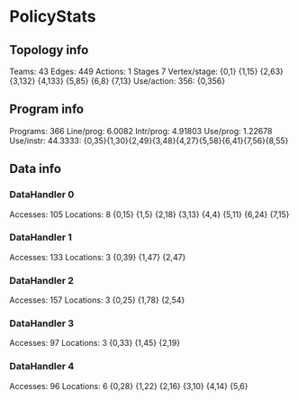 # PolicyStats
## Topology info
Teams:		43
Edges:		449
Actions:	1
Stages		7
Vertex/stage:	{0,1} {1,15} {2,63} {3,132} {4,133} {5,85} {6,8} {7,13} 
Use/action:	356: {0,356} 

## Program info
Programs:	366
Line/prog:	6.0082
Intr/prog:	4.91803
Use/prog:	1.22678
Use/instr:	44.3333: {0,35}{1,30}{2,49}{3,48}{4,27}{5,58}{6,41}{7,56}{8,55}

## Data info

### DataHandler 0
Accesses:	105
Locations:	8
{0,15} {1,5} {2,18} {3,13} {4,4} {5,11} {6,24} {7,15} 

### DataHandler 1
Accesses:	133
Locations:	3
{0,39} {1,47} {2,47} 

### DataHandler 2
Accesses:	157
Locations:	3
{0,25} {1,78} {2,54} 

### DataHandler 3
Accesses:	97
Locations:	3
{0,33} {1,45} {2,19} 

### DataHandler 4
Accesses:	96
Locations:	6
{0,28} {1,22} {2,16} {3,10} {4,14} {5,6} 